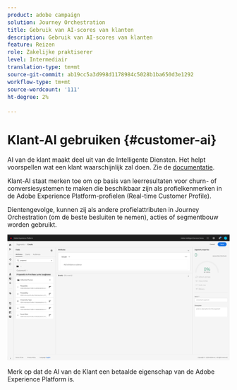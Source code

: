 ```yaml
---
product: adobe campaign
solution: Journey Orchestration
title: Gebruik van AI-scores van klanten
description: Gebruik van AI-scores van klanten
feature: Reizen
role: Zakelijke praktiserer
level: Intermediair
translation-type: tm+mt
source-git-commit: ab19cc5a3d998d1178984c5028b1ba650d3e1292
workflow-type: tm+mt
source-wordcount: '111'
ht-degree: 2%

---
```



# Klant-AI gebruiken {#customer-ai}

AI van de klant maakt deel uit van de Intelligente Diensten. Het helpt voorspellen wat een klant waarschijnlijk zal doen. Zie de [documentatie](https://docs.adobe.com/content/help/en/experience-platform/intelligent-services/customer-ai/overview.html).

Klant-AI staat merken toe om op basis van leerresultaten voor churn- of conversiesystemen te maken die beschikbaar zijn als profielkenmerken in de Adobe Experience Platform-profielen (Real-time Customer Profile).

Dientengevolge, kunnen zij als andere profielattributen in Journey Orchestration (om de beste besluiten te nemen), acties of segmentbouw worden gebruikt.

![](../assets/customer-ai.png)

Merk op dat de AI van de Klant een betaalde eigenschap van de Adobe Experience Platform is.



